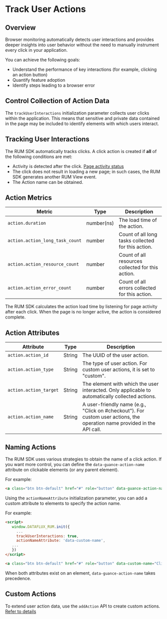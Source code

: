 # Track User Actions

## Overview

Browser monitoring automatically detects user interactions and provides deeper insights into user behavior without the need to manually instrument every click in your application.

You can achieve the following goals:

- Understand the performance of key interactions (for example, clicking an action button)
- Quantify feature adoption
- Identify steps leading to a browser error

## Control Collection of Action Data

The `trackUserInteractions` initialization parameter collects user clicks within the application. This means that sensitive and private data contained in the page may be included to identify elements with which users interact.

## Tracking User Interactions

The RUM SDK automatically tracks clicks. A click action is created if **all** of the following conditions are met:

- Activity is detected after the click. [Page activity status](../../security/page-performance.md#page-active)
- The click does not result in loading a new page; in such cases, the RUM SDK generates another RUM View event.
- The Action name can be obtained.

## Action Metrics

| Metric                            | Type       | Description                             |
| --------------------------------- | ---------- | --------------------------------------- |
| `action.duration`                 | number(ns) | The load time of the action.            |
| `action.action_long_task_count`   | number     | Count of all long tasks collected for this action. |
| `action.action_resource_count`    | number     | Count of all resources collected for this action. |
| `action.action_error_count`       | number     | Count of all errors collected for this action. |

The RUM SDK calculates the action load time by listening for page activity after each click. When the page is no longer active, the action is considered complete.

## Action Attributes

| Attribute                   | Type   | Description                                                                                            |
| --------------------------- | ------ | ------------------------------------------------------------------------------------------------------ |
| `action.action_id`          | String | The UUID of the user action.                                                                          |
| `action.action_type`        | String | The type of user action. For custom user actions, it is set to "custom".                              |
| `action.action_target`      | String | The element with which the user interacted. Only applicable to automatically collected actions.       |
| `action.action_name`        | String | A user-friendly name (e.g., "Click on #checkout"). For custom user actions, the operation name provided in the API call. |

## Naming Actions

The RUM SDK uses various strategies to obtain the name of a click action. If you want more control, you can define the `data-guance-action-name` attribute on clickable elements (or any parent element).

For example:

```html
<a class="btn btn-default" href="#" role="button" data-guance-action-name="Test Button">Click Me!</a>
```

Using the `actionNameAttribute` initialization parameter, you can add a custom attribute to elements to specify the action name.

For example:

```html
<script>
   window.DATAFLUX_RUM.init({
     ...
     trackUserInteractions: true,
     actionNameAttribute: 'data-custom-name',
   ...
   })
</script>

<a class="btn btn-default" href="#" role="button" data-custom-name="Click Button">Click Me!</a>
```

When both attributes exist on an element, `data-guance-action-name` takes precedence.

## Custom Actions

To extend user action data, use the `addAction` API to create custom actions. [Refer to details](./custom-sdk/add-action.md)